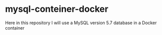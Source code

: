 # mysql-conteiner-docker
Here in this repository I will use a MySQL version 5.7 database in a Docker container

